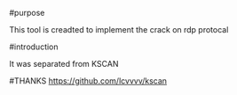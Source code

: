 #purpose

This tool is creadted to implement the crack on rdp protocal

#introduction

It was separated from KSCAN

#THANKS
https://github.com/lcvvvv/kscan
